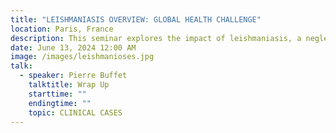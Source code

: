 ```yaml
---
title: "LEISHMANIASIS OVERVIEW: GLOBAL HEALTH CHALLENGE"
location: Paris, France
description: This seminar explores the impact of leishmaniasis, a neglected tropical disease, its epidemiology, transmission through sandfly vectors, and its global health implications. Participants will gain insights into the types (cutaneous, visceral, mucocutaneous) and strategies for prevention and control.
date: June 13, 2024 12:00 AM
image: /images/leishmanioses.jpg
talk:
  - speaker: Pierre Buffet
    talktitle: Wrap Up
    starttime: ""
    endingtime: ""
    topic: CLINICAL CASES
---
```

